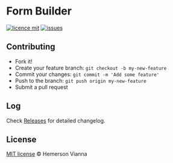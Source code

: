 # Form Builder

[![licence mit](https://img.shields.io/badge/license-MIT-blue.svg?style=flat-square)](http://hemersonvianna.mit-license.org/)
[![issues](https://img.shields.io/github/issues/descco-group/form-builder.svg?style=flat-square)](https://github.com/descco-group/form-builder/issues)

## Contributing

- Fork it!
- Create your feature branch: `git checkout -b my-new-feature`
- Commit your changes: `git commit -m 'Add some feature'`
- Push to the branch: `git push origin my-new-feature`
- Submit a pull request

## Log

Check [Releases](https://github.com/descco-group/form-builder/releases) for detailed changelog.

## License

[MIT license](http://hemersonvianna.mit-license.org/) © Hemerson Vianna
